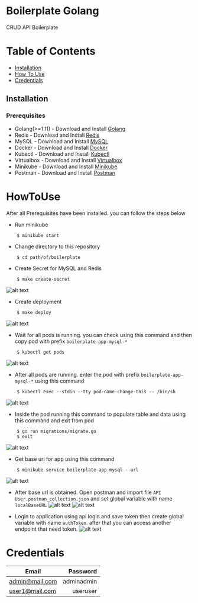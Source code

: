 # Boilerplate Golang

CRUD API Boilerplate
# Table of Contents
- [Installation](#installation)
- [How To Use](#howtouse)
- [Credentials](#credentials)

## Installation

### Prerequisites
- Golang(>=1.11) - Download and Install [Golang](https://golang.org/)
- Redis - Download and Install [Redis](https://redis.io/download)
- MySQL - Download and Install [MySQL](https://www.apachefriends.org/download.html)
- Docker - Download and Install [Docker](https://www.docker.com/products/docker-desktop)
- Kubectl - Download and Install [Kubectl](https://kubernetes.io/docs/tasks/tools/)
- Virtualbox - Download and Install [Virtualbox](https://www.virtualbox.org/)
- Minikube - Download and Install [Minikube](https://minikube.sigs.k8s.io/docs/start/)
- Postman - Download and Install [Postman](https://www.postman.com/)



# HowToUse

After all Prerequisites have been installed. you can follow the steps below
- Run minikube
```
    $ minikube start
```

- Change directory to this repository
```
    $ cd path/of/boilerplate
```

- Create Secret for MySQL and Redis
```
    $ make create-secret
```
![alt text](https://blogger.googleusercontent.com/img/a/AVvXsEjJZ_zUrZhQlHeKe-t4R0l_t656StE1DzcJS4WzQqFVD9mgAe84L4jj4m2snf05Tx4qMuNMZiW3Jmeu0k0YnyY0jvt4tB47xxpiIkenk8WsS8XcgOqfOeefesYcIFk4BmbnmQGAHLwnpD0tcHuORxF2ixFo_xFy7VId2a2mu54nWP5Iuq6FPMy958yoGA)

- Create deployment
```
    $ make deploy
```
![alt text](https://blogger.googleusercontent.com/img/a/AVvXsEhDc3HX98cgXN9rNKZeTQ4dzXdZcwcpxZS31_NG2iuGkZPZ4vIz4utMVs-OvTCVP7onATRGy0HYriYSJ69IbXFlLdVO1y7AaJ3MJUojvuE1FgqfTpYYH1U__KKaI8XJ3euIED0RVH_yFemrHc0ln2Z3NhCwVFeaemHqaqRNRONhVwyQrqlfzZP3up11IA)

- Wait for all pods is running. you can check using this command and then copy pod with prefix `boilerplate-app-mysql-*`
```
    $ kubectl get pods
```
![alt text](https://blogger.googleusercontent.com/img/a/AVvXsEiZB7KxTfCuZKlI_0secwrxr3v8gqcm845dTYr-AVLKYKo91MiYOqGHve0w3EyMvn5CMaNlf3RbDnAIRZm8VwxLRU3mH7G__oDEiKShukZncMkOGKLp1IksMbUbUBt5Q5X3kdP8PluQEgu_7RTn1xiWseT9bS1C1rTkSlpb64e6JD3TkgPuDThL_xypFA)

- After all pods are running. enter the pod with prefix `boilerplate-app-mysql-*` using this command
```
    $ kubectl exec --stdin --tty pod-name-change-this -- /bin/sh 
```
![alt text](https://blogger.googleusercontent.com/img/a/AVvXsEjLVkANLIUDK2WZE2JVch8cAaG77nOyHJqkbSeIst7IJ4FXF0IpWcVqQUMy5CfC-SPM88DvJkTtZjd9wAZqTUDvcdVEEBI-sHoiePTR6QXG5feikWtL_iCzFmlTudCOSeiLdXrII82fJlsfBgo6NCGEfG3_8z0caemYeizApth7Xlcpup6q3ys1ZQZ3HA)

- Inside the pod running this command to populate table and data using this command and exit from pod
```
    $ go run migrations/migrate.go
    $ exit
```
![alt text](https://blogger.googleusercontent.com/img/a/AVvXsEg5QTvRzvaABsmIei81mGBEwQ03ZWXVrSHPjA4h6Z5p7_2aWUtsBUdcAUrPBxK5L0eJYcgJstjv1N9HhFgtk_jGZWcTs7xjT9bjdBB-AtLvNQ-YtzP5i4EPFvNWVV7K1LK5qoOPz8Th0x0QR-DCo5zKK_T-FzxHDS4zV6wwEEH3kn3uk93YaFDr0-PWDQ)

- Get base url for app using this command
```
    $ minikube service boilerplate-app-mysql --url
```
![alt text](https://blogger.googleusercontent.com/img/a/AVvXsEjmgcNnqLtdejNT6Xoy1kbZVNPESRAuPI-og7PBwLz_PxxkPx1PEG5NxT8JTwCL-ch2xQ6xMjHe63ka8ESOOdTXFi8n4yHPSWW7cRBbQQAowrE6S_UNM-Ksy9MlUGGMSNbLw1Wjh-iUQ6f71CPjflJxVnqeNIodGNnlwiW2y8f29fJiO2XaWhLLyXo4Hg)

- After base url is obtained. Open postman and import file `API User.postman_collection.json` and set global variable with name `localBaseURL`
![alt text](https://blogger.googleusercontent.com/img/a/AVvXsEgxjoUbtXPx8EM7uMv1EGBnCi03mUMBClkNFKhOYJqaujkm9UXFBxC_vq8iSmCCfYZ95Sc8dn623jpLvuzuFKyCRBF06zlCS3PpltS0nJkEdAN6JzzgjG6EFy34-YUuSTiW8FeQndui-dXScdzD2MtW9cVL8JMkHH9YsUyGU-4hesxckmNOEkeCjjJumQ)
![alt text](https://blogger.googleusercontent.com/img/a/AVvXsEhZ3y7_PIAWnfrwe11MbZ2O1YW_YsqiiPhQoqQ_1fnIn-3OcfBwm3Cdagum64vnoOrPDw-H3Aqq3g3C2Xt-YyhutyldVH-MYJCR1X9qvaqEySaCi7o_69U3yNcTehOsVHdT4FjwFweQtYoH3gDScRm86tzyxt7-Kh-SD-NdUhaHVGIUhjpl4MWm0qekfg)

- Login to application using api login and save token then create global variable with name `authToken`. after that you can access another endpoint that need token.
![alt text](https://im6.ezgif.com/tmp/ezgif-6-b849c5103e.gif)
 
 # Credentials
 |     Email      |  Password |
|-------------|------:|
|admin@mail.com| adminadmin |
|user1@mail.com|useruser|
